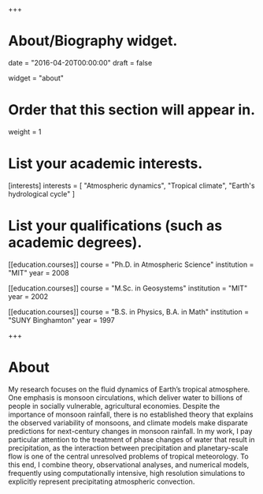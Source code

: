 +++
# About/Biography widget.

date = "2016-04-20T00:00:00"
draft = false

widget = "about"

# Order that this section will appear in.
weight = 1

# List your academic interests.
[interests]
  interests = [
    "Atmospheric dynamics",
    "Tropical climate",
    "Earth's hydrological cycle"
  ]

# List your qualifications (such as academic degrees).
[[education.courses]]
  course = "Ph.D. in Atmospheric Science"
  institution = "MIT"
  year = 2008

[[education.courses]]
  course = "M.Sc. in Geosystems"
  institution = "MIT"
  year = 2002

[[education.courses]]
  course = "B.S. in Physics, B.A. in Math"
  institution = "SUNY Binghamton"
  year = 1997
 
+++

# About 

My research focuses on the fluid dynamics of Earth’s tropical atmosphere. One emphasis is monsoon circulations, which deliver water to billions of people in socially vulnerable, agricultural economies. Despite the importance of monsoon rainfall, there is no established theory that explains the observed variability of monsoons, and climate models make disparate predictions for next-century changes in monsoon rainfall. In my work, I pay particular attention to the treatment of phase changes of water that result in precipitation, as the interaction between precipitation and planetary-scale flow is one of the central unresolved problems of tropical meteorology. To this end, I combine theory, observational analyses, and numerical models, frequently using computationally intensive, high resolution simulations to explicitly represent precipitating atmospheric convection.

